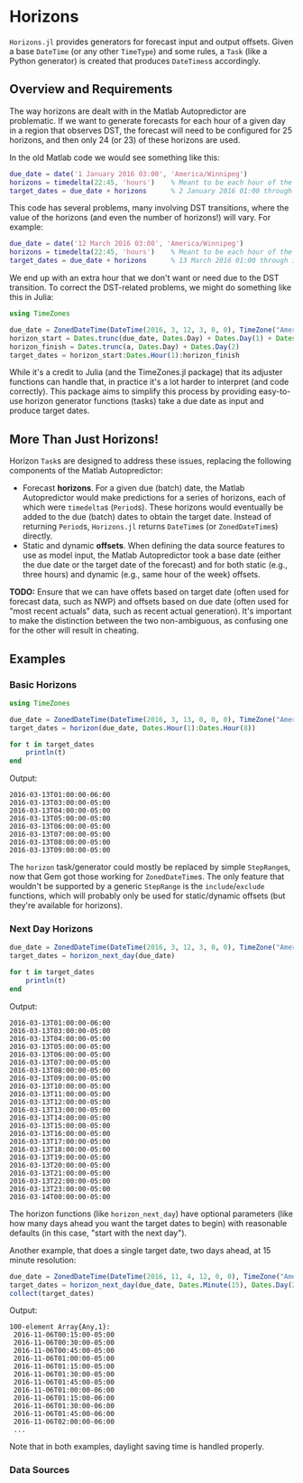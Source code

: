 # Horizons

`Horizons.jl` provides generators for forecast input and output offsets. Given a base
`DateTime` (or any other `TimeType`) and some rules, a `Task` (like a Python generator) is
created that produces `DateTimes`s accordingly.

## Overview and Requirements

The way horizons are dealt with in the Matlab Autopredictor are problematic. If we want to
generate forecasts for each hour of a given day in a region that observes DST, the forecast
will need to be configured for 25 horizons, and then only 24 (or 23) of these horizons are
used.

In the old Matlab code we would see something like this:

```matlab
due_date = date('1 January 2016 03:00', 'America/Winnipeg')
horizons = timedelta(22:45, 'hours')    % Meant to be each hour of the next day.
target_dates = due_date + horizons      % 2 January 2016 01:00 through 3 January 2016 00:00.
```

This code has several problems, many involving DST transitions, where the value of the
horizons (and even the number of horizons!) will vary. For example:

```matlab
due_date = date('12 March 2016 03:00', 'America/Winnipeg')
horizons = timedelta(22:45, 'hours')    % Meant to be each hour of the next day.
target_dates = due_date + horizons      % 13 March 2016 01:00 through 14 March 2016 01:00.
```

We end up with an extra hour that we don't want or need due to the DST transition. To
correct the DST-related problems, we might do something like this in Julia:

```julia
using TimeZones

due_date = ZonedDateTime(DateTime(2016, 3, 12, 3, 0, 0), TimeZone("America/Winnipeg"))
horizon_start = Dates.trunc(due_date, Dates.Day) + Dates.Day(1) + Dates.Hour(1)
horizon_finish = Dates.trunc(a, Dates.Day) + Dates.Day(2)
target_dates = horizon_start:Dates.Hour(1):horizon_finish
```

While it's a credit to Julia (and the TimeZones.jl package) that its adjuster functions can
handle that, in practice it's a lot harder to interpret (and code correctly). This package
aims to simplify this process by providing easy-to-use horizon generator functions (tasks)
take a due date as input and produce target dates.

## More Than Just Horizons!

Horizon `Task`s are designed to address these issues, replacing the following components of
the Matlab Autopredictor:

  * Forecast **horizons**. For a given due (batch) date, the Matlab Autopredictor would make
    predictions for a series of horizons, each of which were `timedelta`s (`Period`s). These
	horizons would eventually be added to the due (batch) dates to obtain the target date.
	Instead of returning `Period`s, `Horizons.jl` returns `DateTime`s (or `ZonedDateTime`s)
	directly.
  * Static and dynamic **offsets**. When defining the data source features to use as model
    input, the Matlab Autopredictor took a base date (either the due date or the target date
	of the forecast) and for both static (e.g., three hours) and dynamic (e.g., same hour of
	the week) offsets.

**TODO:** Ensure that we can have offets based on target date (often used for forecast
data, such as NWP) and offsets based on due date (often used for "most recent actuals" data,
such as recent actual generation). It's important to make the distinction between the two
non-ambiguous, as confusing one for the other will result in cheating.

## Examples

### Basic Horizons

```julia
using TimeZones

due_date = ZonedDateTime(DateTime(2016, 3, 13, 0, 0, 0), TimeZone("America/Winnipeg"))
target_dates = horizon(due_date, Dates.Hour(1):Dates.Hour(8))

for t in target_dates
    println(t)
end
```

Output:

```
2016-03-13T01:00:00-06:00
2016-03-13T03:00:00-05:00
2016-03-13T04:00:00-05:00
2016-03-13T05:00:00-05:00
2016-03-13T06:00:00-05:00
2016-03-13T07:00:00-05:00
2016-03-13T08:00:00-05:00
2016-03-13T09:00:00-05:00
```

The `horizon` task/generator could mostly be replaced by simple `StepRange`s, now that Gem
got those working for `ZonedDateTime`s. The only feature that wouldn't be supported by a
generic `StepRange` is the `include`/`exclude` functions, which will probably only be used
for static/dynamic offsets (but they're available for horizons).

### Next Day Horizons

```julia
due_date = ZonedDateTime(DateTime(2016, 3, 12, 3, 0, 0), TimeZone("America/Winnipeg"))
target_dates = horizon_next_day(due_date)

for t in target_dates
    println(t)
end
```

Output:

```
2016-03-13T01:00:00-06:00
2016-03-13T03:00:00-05:00
2016-03-13T04:00:00-05:00
2016-03-13T05:00:00-05:00
2016-03-13T06:00:00-05:00
2016-03-13T07:00:00-05:00
2016-03-13T08:00:00-05:00
2016-03-13T09:00:00-05:00
2016-03-13T10:00:00-05:00
2016-03-13T11:00:00-05:00
2016-03-13T12:00:00-05:00
2016-03-13T13:00:00-05:00
2016-03-13T14:00:00-05:00
2016-03-13T15:00:00-05:00
2016-03-13T16:00:00-05:00
2016-03-13T17:00:00-05:00
2016-03-13T18:00:00-05:00
2016-03-13T19:00:00-05:00
2016-03-13T20:00:00-05:00
2016-03-13T21:00:00-05:00
2016-03-13T22:00:00-05:00
2016-03-13T23:00:00-05:00
2016-03-14T00:00:00-05:00
```

The horizon functions (like `horizon_next_day`) have optional parameters (like how many
days ahead you want the target dates to begin) with reasonable defaults (in this case,
"start with the next day").

Another example, that does a single target date, two days ahead, at 15 minute resolution:

```julia
due_date = ZonedDateTime(DateTime(2016, 11, 4, 12, 0, 0), TimeZone("America/Winnipeg"))
target_dates = horizon_next_day(due_date, Dates.Minute(15), Dates.Day(2))
collect(target_dates)
```

Output:

```
100-element Array{Any,1}:
 2016-11-06T00:15:00-05:00
 2016-11-06T00:30:00-05:00
 2016-11-06T00:45:00-05:00
 2016-11-06T01:00:00-05:00
 2016-11-06T01:15:00-05:00
 2016-11-06T01:30:00-05:00
 2016-11-06T01:45:00-05:00
 2016-11-06T01:00:00-06:00
 2016-11-06T01:15:00-06:00
 2016-11-06T01:30:00-06:00
 2016-11-06T01:45:00-06:00
 2016-11-06T02:00:00-06:00
 ...
```

Note that in both examples, daylight saving time is handled properly.

### Data Sources
